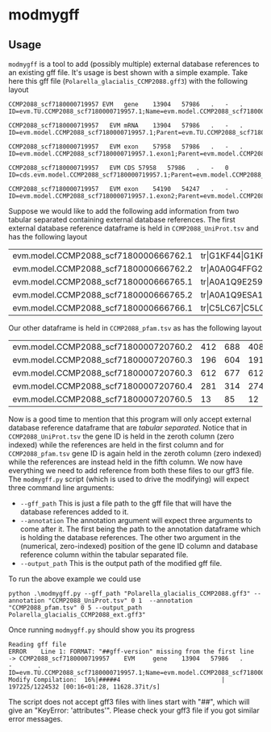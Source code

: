 # modmygff

## Usage

`modmygff` is a tool to add (possibly multiple) external database references to an existing gff file. It's usage is best shown with a simple example. Take here this gff file (`Polarella_glacialis_CCMP2088.gff3`) with the following layout
```
CCMP2088_scf7180000719957 EVM	gene	13904	57986	.	-	.	ID=evm.TU.CCMP2088_scf7180000719957.1;Name=evm.model.CCMP2088_scf7180000719957.1

CCMP2088_scf7180000719957	EVM	mRNA	13904	57986	.	-	.	ID=evm.model.CCMP2088_scf7180000719957.1;Parent=evm.TU.CCMP2088_scf7180000719957.1;Name=evm.model.CCMP2088_scf7180000719957.1

CCMP2088_scf7180000719957	EVM	exon	57958	57986	.	-	.	ID=evm.model.CCMP2088_scf7180000719957.1.exon1;Parent=evm.model.CCMP2088_scf7180000719957.1

CCMP2088_scf7180000719957	EVM	CDS	57958	57986	.	-	0	ID=cds.evm.model.CCMP2088_scf7180000719957.1;Parent=evm.model.CCMP2088_scf7180000719957.1

CCMP2088_scf7180000719957	EVM	exon	54190	54247	.	-	.	ID=evm.model.CCMP2088_scf7180000719957.1.exon2;Parent=evm.model.CCMP2088_scf7180000719957.1
```
Suppose we would like to add the following add information from two tabular separated containing external database references. The first external database reference dataframe is held in `CCMP2088_UniProt.tsv` and has the following layout

|                                       |                                  |
| ------------------------------------- | -------------------------------- |
| evm.model.CCMP2088_scf7180000666762.1 | tr\|G1KF44\|G1KF44_ANOCA         |
| evm.model.CCMP2088_scf7180000666762.2 | tr\|A0A0G4FFG2\|A0A0G4FFG2_VITBC |
| evm.model.CCMP2088_scf7180000666765.1 | tr\|A0A1Q9E259\|A0A1Q9E259_SYMMI |
| evm.model.CCMP2088_scf7180000666765.2 | tr\|A0A1Q9ESA1\|A0A1Q9ESA1_SYMMI |
| evm.model.CCMP2088_scf7180000666766.1 | tr\|C5LC67\|C5LC67_PERM5         |

Our other dataframe is held in `CCMP2088_pfam.tsv` as has the following layout

|                                       |     |     |     |     |            |
| ------------------------------------- | --- | --- | --- | --- | ---------- |
| evm.model.CCMP2088_scf7180000720760.2 | 412 | 688 | 408 | 690 | PF07714.16 |
| evm.model.CCMP2088_scf7180000720760.3 | 196 | 604 | 191 | 604 | PF00501.27 |
| evm.model.CCMP2088_scf7180000720760.3 | 612 | 677 | 612 | 677 | PF13193.5  |
| evm.model.CCMP2088_scf7180000720760.4 | 281 | 314 | 274 | 320 | PF07973.13 |
| evm.model.CCMP2088_scf7180000720760.5 | 13  | 85  | 12  | 85  | PF01423.21 |

Now is a good time to mention that this program will only accept external database reference dataframe that are *tabular separated*. Notice that in `CCMP2088_UniProt.tsv` the gene ID is held in the zeroth column (zero indexed) while the references are held in the first column and for `CCMP2088_pfam.tsv` gene ID is again held in the zeroth column (zero indexed) while the references are instead held in the fifth column. We now have everything we need to add reference from both these files to our gff3 file. The `modmygff.py` script (which is used to drive the modifying) will expect three command line arguments:
- `--gff_path` This is just a file path to the gff file that will have the database references added to it.
- `--annotation` The annotation argument will expect three arguments to come after it. The first being the path to the annotation dataframe which is holding the database references. The other two argument in the (numerical, zero-indexed) position of the gene ID column and database reference column within the tabular separated file.
- `--output_path` This is the output path of the modified gff file.

To run the above example we could use
```
python .\modmygff.py --gff_path "Polarella_glacialis_CCMP2088.gff3" --annotation "CCMP2088_UniProt.tsv" 0 1  --annotation "CCMP2088_pfam.tsv" 0 5 --output_path Polarella_glacialis_CCMP2088_ext.gff3"
```
Once running `modmygff.py` should show you its progress
```
Reading gff file
ERROR    Line 1: FORMAT: "##gff-version" missing from the first line
-> CCMP2088_scf7180000719957    EVM     gene    13904   57986   .       -       .       ID=evm.TU.CCMP2088_scf7180000719957.1;Name=evm.model.CCMP2088_scf7180000719957.1
Modify Compilation:  16%|#####4                            | 197225/1224532 [00:16<01:28, 11628.37it/s]
```

The script does not accept gff3 files with lines start with "##", which will give an "KeyError: 'attributes'". Please check your gff3 file if you got similar error messages. 
